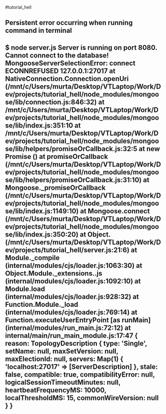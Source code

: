 #tutorial_hell

Persistent error occurring when running command in terminal
---
$ node server.js
Server is running on port 8080.
Cannot connect to the database! MongooseServerSelectionError: connect ECONNREFUSED 127.0.0.1:27017
    at NativeConnection.Connection.openUri (/mnt/c/Users/murta/Desktop/VTLaptop/Work/Dev/projects/tutorial_hell/node_modules/mongoose/lib/connection.js:846:32)
    at /mnt/c/Users/murta/Desktop/VTLaptop/Work/Dev/projects/tutorial_hell/node_modules/mongoose/lib/index.js:351:10
    at /mnt/c/Users/murta/Desktop/VTLaptop/Work/Dev/projects/tutorial_hell/node_modules/mongoose/lib/helpers/promiseOrCallback.js:32:5
    at new Promise (<anonymous>)
    at promiseOrCallback (/mnt/c/Users/murta/Desktop/VTLaptop/Work/Dev/projects/tutorial_hell/node_modules/mongoose/lib/helpers/promiseOrCallback.js:31:10)
    at Mongoose._promiseOrCallback (/mnt/c/Users/murta/Desktop/VTLaptop/Work/Dev/projects/tutorial_hell/node_modules/mongoose/lib/index.js:1149:10)
    at Mongoose.connect (/mnt/c/Users/murta/Desktop/VTLaptop/Work/Dev/projects/tutorial_hell/node_modules/mongoose/lib/index.js:350:20)
    at Object.<anonymous> (/mnt/c/Users/murta/Desktop/VTLaptop/Work/Dev/projects/tutorial_hell/server.js:21:6)
    at Module._compile (internal/modules/cjs/loader.js:1063:30)
    at Object.Module._extensions..js (internal/modules/cjs/loader.js:1092:10)
    at Module.load (internal/modules/cjs/loader.js:928:32)
    at Function.Module._load (internal/modules/cjs/loader.js:769:14)
    at Function.executeUserEntryPoint [as runMain] (internal/modules/run_main.js:72:12)
    at internal/main/run_main_module.js:17:47 {
  reason: TopologyDescription {
    type: 'Single',
    setName: null,
    maxSetVersion: null,
    maxElectionId: null,
    servers: Map(1) { 'localhost:27017' => [ServerDescription] },
    stale: false,
    compatible: true,
    compatibilityError: null,
    logicalSessionTimeoutMinutes: null,
    heartbeatFrequencyMS: 10000,
    localThresholdMS: 15,
    commonWireVersion: null
  }
}
---